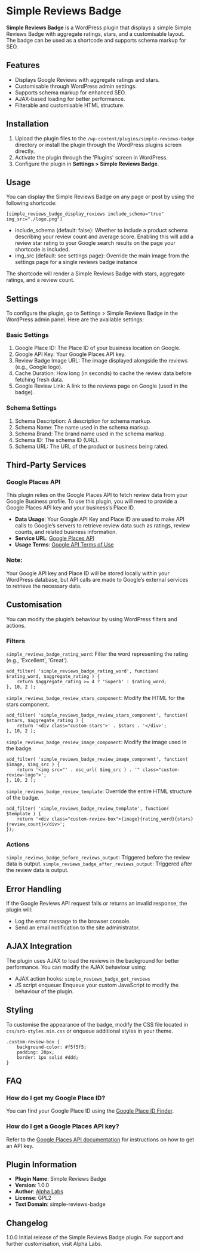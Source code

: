 # Simple Reviews Badge

**Simple Reviews Badge** is a WordPress plugin that displays a simple Simple Reviews Badge with aggregate ratings, stars, and a customisable layout. The badge can be used as a shortcode and supports schema markup for SEO.

## Features

- Displays Google Reviews with aggregate ratings and stars.
- Customisable through WordPress admin settings.
- Supports schema markup for enhanced SEO.
- AJAX-based loading for better performance.
- Filterable and customisable HTML structure.
  
## Installation

1. Upload the plugin files to the `/wp-content/plugins/simple-reviews-badge` directory or install the plugin through the WordPress plugins screen directly.
2. Activate the plugin through the 'Plugins' screen in WordPress.
3. Configure the plugin in **Settings > Simple Reviews Badge**.

## Usage

You can display the Simple Reviews Badge on any page or post by using the following shortcode:

`[simple_reviews_badge_display_reviews include_schema="true" img_src="./logo.png"]`

- include_schema (default: false): Whether to include a product schema describing your review count and average score. Enabling this will add a review star rating to your Google search results on the page your shortcode is included.
- img_src (default: see settings page): Override the main image from the settings page for a single reviews badge instance

The shortcode will render a Simple Reviews Badge with stars, aggregate ratings, and a review count.

## Settings

To configure the plugin, go to Settings > Simple Reviews Badge in the WordPress admin panel. Here are the available settings:

### Basic Settings

1. Google Place ID: The Place ID of your business location on Google.
1. Google API Key: Your Google Places API key.
1. Review Badge Image URL: The image displayed alongside the reviews (e.g., Google logo).
1. Cache Duration: How long (in seconds) to cache the review data before fetching fresh data.
1. Google Review Link: A link to the reviews page on Google (used in the badge).

### Schema Settings

1. Schema Description: A description for schema markup.
1. Schema Name: The name used in the schema markup.
1. Schema Brand: The brand name used in the schema markup.
1. Schema ID: The schema ID (URL).
1. Schema URL: The URL of the product or business being rated.

## Third-Party Services

### Google Places API

This plugin relies on the Google Places API to fetch review data from your Google Business profile. To use this plugin, you will need to provide a Google Places API key and your business’s Place ID.

- **Data Usage**: Your Google API Key and Place ID are used to make API calls to Google’s servers to retrieve review data such as ratings, review counts, and related business information.
- **Service URL**: [Google Places API](https://developers.google.com/places/web-service/overview)
- **Usage Terms**: [Google API Terms of Use](https://cloud.google.com/terms/)

### Note:

Your Google API key and Place ID will be stored locally within your WordPress database, but API calls are made to Google’s external services to retrieve the necessary data.

## Customisation

You can modify the plugin’s behaviour by using WordPress filters and actions.

### Filters

`simple_reviews_badge_rating_word`: Filter the word representing the rating (e.g., 'Excellent', 'Great').

```
add_filter( 'simple_reviews_badge_rating_word', function( $rating_word, $aggregate_rating ) {
    return $aggregate_rating >= 4 ? 'Superb' : $rating_word;
}, 10, 2 );
```

`simple_reviews_badge_review_stars_component`: Modify the HTML for the stars component.

```
add_filter( 'simple_reviews_badge_review_stars_component', function( $stars, $aggregate_rating ) {
    return '<div class="custom-stars">' . $stars . '</div>';
}, 10, 2 );
```

`simple_reviews_badge_review_image_component`: Modify the image used in the badge.

```
add_filter( 'simple_reviews_badge_review_image_component', function( $image, $img_src ) {
    return '<img src="' . esc_url( $img_src ) . '" class="custom-review-logo">';
}, 10, 2 );
```

`simple_reviews_badge_review_template`: Override the entire HTML structure of the badge.

```
add_filter( 'simple_reviews_badge_review_template', function( $template ) {
    return '<div class="custom-review-box">{image}{rating_word}{stars}{review_count}</div>';
});
```

### Actions

`simple_reviews_badge_before_reviews_output`: Triggered before the review data is output.
`simple_reviews_badge_after_reviews_output`: Triggered after the review data is output.

## Error Handling

If the Google Reviews API request fails or returns an invalid response, the plugin will:

- Log the error message to the browser console.
- Send an email notification to the site administrator.

## AJAX Integration
The plugin uses AJAX to load the reviews in the background for better performance. You can modify the AJAX behaviour using:

- AJAX action hooks: `simple_reviews_badge_get_reviews`
- JS script enqueue: Enqueue your custom JavaScript to modify the behaviour of the plugin.

## Styling
To customise the appearance of the badge, modify the CSS file located in `css/srb-styles.min.css` or enqueue additional styles in your theme.

```
.custom-review-box {
    background-color: #f5f5f5;
    padding: 20px;
    border: 1px solid #ddd;
}
```

## FAQ

### How do I get my Google Place ID?

You can find your Google Place ID using the [Google Place ID Finder](https://developers.google.com/maps/documentation/places/web-service/place-id).

### How do I get a Google Places API key?

Refer to the [Google Places API documentation](https://developers.google.com/places/web-service/get-api-key) for instructions on how to get an API key.


## Plugin Information

- **Plugin Name**: Simple Reviews Badge
- **Version**: 1.0.0
- **Author**: [Alpha Labs](https://alphalabs.net)
- **License**: GPL2
- **Text Domain**: simple-reviews-badge

## Changelog
1.0.0
Initial release of the Simple Reviews Badge plugin.
For support and further customisation, visit Alpha Labs.